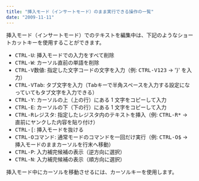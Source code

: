 ```yaml
---
title: "挿入モード（インサートモード）のまま実行できる操作の一覧"
date: "2009-11-11"
---
```


挿入モード（インサートモード）でのテキストを編集中は、下記のようなショートカットキーを使用することができます。

- <kbd>CTRL-U</kbd>: 挿入モードでの入力をすべて削除
- <kbd>CTRL-W</kbd>: カーソル直前の単語を削除
- <kbd>CTRL-V</kbd><kbd>数値</kbd>: 指定した文字コードの文字を入力（例: <kbd>CTRL-V</kbd><kbd>123</kbd> → '}' を入力）
- <kbd>CTRL-V</kbd><kbd>Tab</kbd>: タブ文字を入力（<kbd>Tab</kbd>キーで半角スペースを入力する設定になっていてもタブ文字を入力できる）
- <kbd>CTRL-Y</kbd>: カーソルの上（上の行）にある 1 文字をコピーして入力
- <kbd>CTRL-E</kbd>: カーソルの下（下の行）にある 1 文字をコピーして入力
- <kbd>CTRL-R</kbd><kbd>レジスタ</kbd>: 指定したレジスタ内のテキストを挿入（例: <kbd>CTRL-R</kbd><kbd>*</kbd> → 直前にヤンクした内容を貼り付け）
- <kbd>CTRL-[</kbd>: 挿入モードを抜ける
- <kbd>CTRL-O</kbd><kbd>コマンド</kbd>: 通常モードのコマンドを一回だけ実行（例: <kbd>CTRL-O</kbd><kbd>$</kbd> → 挿入モードのままカーソルを行末へ移動）
- <kbd>CTRL-P</kbd>: 入力補完候補の表示（逆方向に選択）
- <kbd>CTRL-N</kbd>: 入力補完候補の表示（順方向に選択）

挿入モード中にカーソルを移動させるには、カーソルキーを使用します。

